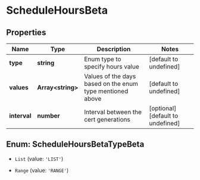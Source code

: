 # ScheduleHoursBeta

## Properties

Name | Type | Description | Notes
------------ | ------------- | ------------- | -------------
**type** | **string** | Enum type to specify hours value | [default to undefined]
**values** | **Array&lt;string&gt;** | Values of the days based on the enum type mentioned above | [default to undefined]
**interval** | **number** | Interval between the cert generations | [optional] [default to undefined]



## Enum: ScheduleHoursBetaTypeBeta


* `List` (value: `'LIST'`)

* `Range` (value: `'RANGE'`)




